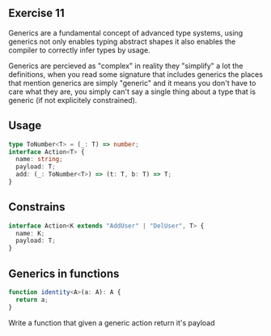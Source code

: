 ## Exercise 11

Generics are a fundamental concept of advanced type systems, using generics not only enables typing abstract shapes it also enables the compiler to correctly infer types by usage.

Generics are percieved as "complex" in reality they "simplify" a lot the definitions, when you read some signature that includes generics the places that mention generics are simply "generic" and it means you don't have to care what they are, you simply can't say a single thing about a type that is generic (if not explicitely constrained).

## Usage

```ts
type ToNumber<T> = (_: T) => number;
interface Action<T> {
  name: string;
  payload: T;
  add: (_: ToNumber<T>) => (t: T, b: T) => T;
}
```

## Constrains

```ts
interface Action<K extends "AddUser" | "DelUser", T> {
  name: K;
  payload: T;
}
```

## Generics in functions

```ts
function identity<A>(a: A): A {
  return a;
}
```

Write a function that given a generic action return it's payload
